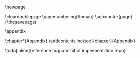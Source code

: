 \newpage

\cleardoublepage
\pagenumbering{Roman}
\setcounter{page}{\thesavepage}

\appendix

\chapter*{Appendix}
\addcontentsline{toc}{chapter}{Appendix}

\todo[inline]{reference tag/commit of implementation repo}
